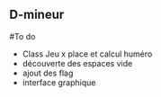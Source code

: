 ## D-mineur

#To do

- Class Jeu
x place et calcul huméro
- découverte des espaces vide
- ajout des flag
- interface graphique
